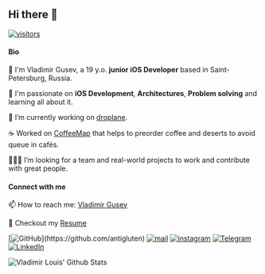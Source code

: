 ## Hi there 👋

<p align="left">
    <a href="https://github.com/antigluten">
        <img src="https://komarev.com/ghpvc/?username=antigluten&color=ffcdb2" alt="visitors">
    </a>

</p> 

#### Bio

🚀 I'm Vladimir Gusev, a 19 y.o. **junior iOS Developer** based in Saint-Petersburg, Russia.

🌱 I'm passionate on **iOS Development**, **Architectures**, **Problem solving** and learning all about it.

🔭 I’m currently working on [droplane](https://github.com/antigluten/droplane).

☕️ Worked on [CoffeeMap](https://github.com/coffee-map-vk-bootcamp/coffee-map) that helps to preorder coffee and deserts to avoid queue in cafés.

👨🏻‍💻 I’m looking for a team and real-world projects to work and contribute with great people.
  
#### Connect with me

📫 How to reach me: [Vladimir Gusev](mailto:antigluten@icloud.com)

📄 Checkout my [Resume](files/resume.pdf)

[![GitHub](https://img.shields.io/badge/GitHub-%23000000.svg?&amp;style=for-the-badge&amp;logo=GitHub&amp;logoColor=white&amp;)](https://github.com/antigluten) [![mail](https://img.shields.io/badge/mail-%23000000.svg?&amp;style=for-the-badge&amp;logo=iCloud&amp;logoColor=white&amp;color=44BBF8)](mailto:antigluten@icloud.com) [![instagram](https://img.shields.io/badge/instagram-%23000000.svg?&amp;style=for-the-badge&amp;logo=instagram&amp;logoColor=white&amp;color=dd2a7b)](https://www.instagram.com/_antigluten_) [![Telegram](https://img.shields.io/badge/Telegram-%23000000.svg?&amp;style=for-the-badge&amp;logo=Telegram&amp;logoColor=white&amp;color=252A2E)](t.me/vladimirlouis) [![LinkedIn](https://img.shields.io/badge/linkedin-%230077B5.svg?style=for-the-badge&logo=linkedin&logoColor=white)](https://www.linkedin.com/in/vladimir-gusev-3bb027205/)

![Vladimir Louis' Github Stats](https://github-readme-stats.vercel.app/api?username=antigluten&count_private=true&show_icons=true&theme=material-palenight)
